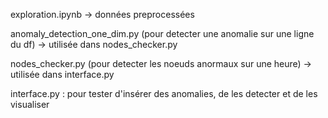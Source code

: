 exploration.ipynb -> données preprocessées

anomaly_detection_one_dim.py (pour detecter une anomalie sur une ligne du df) -> utilisée dans nodes_checker.py

nodes_checker.py (pour detecter les noeuds anormaux sur une heure) -> utilisée dans interface.py

interface.py : pour tester d'insérer des anomalies, de les detecter et de les visualiser
